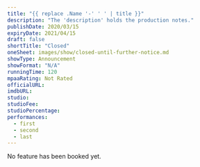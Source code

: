 ```yaml
---
title: "{{ replace .Name '-' ' ' | title }}"
description: "The 'description' holds the production notes."
publishDate: 2020/03/15
expiryDate: 2021/04/15
draft: false
shortTitle: "Closed"
oneSheet: images/show/closed-until-further-notice.md
showType: Announcement
showFormat: "N/A"
runningTime: 120
mpaaRating: Not Rated
officialURL: 
imdbURL: 
studio: 
studioFee: 
studioPercentage: 
performances:
  - first
  - second
  - last
---
```

No feature has been booked yet.
